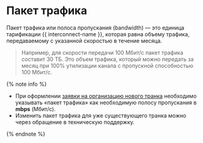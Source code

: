 # Пакет трафика

Пакет трафика или полоса пропускания (bandwidth) — это единица тарификации {{ interconnect-name }}, которая равна объему трафика, передаваемому с указанной скоростью в течение месяца.

> Например, для скорости передачи 100 Мбит/с пакет трафика составит 30 ТБ. Это объем трафика, который можно передать за месяц при 100% утилизации канала с пропускной способностью 100 Мбит/c.

{% note info %}

* При оформлении [заявки на организацию нового транка](../operations/trunk-prc-add.md#trunk-ticket) необходимо указывать «пакет трафика» как необходимую полосу пропускания в **mbps** (Мбит/c).
* Изменить пакет трафика для уже существующего транка можно через обращение в техническую поддержку.

{% endnote %}
